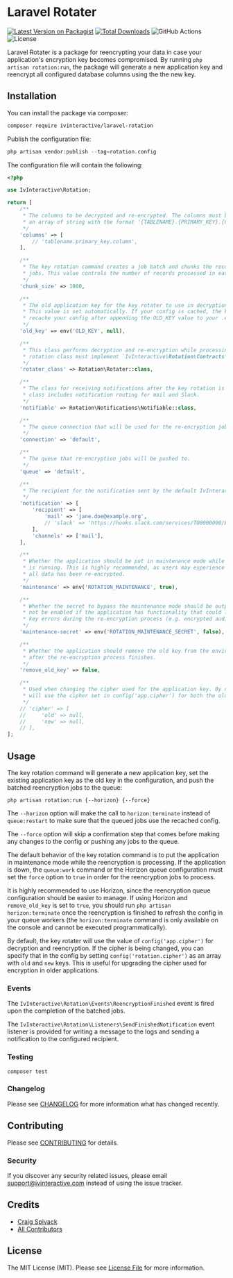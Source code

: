 # Laravel Rotater

[![Latest Version on Packagist](https://img.shields.io/packagist/v/ivinteractive/laravel-rotation.svg)](https://packagist.org/packages/ivinteractive/laravel-rotation)
[![Total Downloads](https://img.shields.io/packagist/dt/ivinteractive/laravel-rotation.svg)](https://packagist.org/packages/ivinteractive/laravel-rotation)
![GitHub Actions](https://github.com/ivinteractive/laravel-rotation/actions/workflows/tests.yml/badge.svg)
![License](https://img.shields.io/packagist/l/ivinteractive/laravel-rotation)

Laravel Rotater is a package for reencrypting your data in case your application's encryption key becomes compromised. By running `php artisan rotation:run`, the package will generate a new application key and reencrypt all configured database columns using the the new key.

## Installation

You can install the package via composer:

```bash
composer require ivinteractive/laravel-rotation
```

Publish the configuration file:

```php
php artisan vendor:publish --tag=rotation.config
```

The configuration file will contain the following:

```php
<?php

use IvInteractive\Rotation;

return [
    /**
     * The columns to be decrypted and re-encrypted. The columns must be
     * an array of string with the format '{TABLENAME}.{PRIMARY_KEY}.{COLUMN_NAME}'.
     */
    'columns' => [
        // 'tablename.primary_key.column',
    ],

    /**
     * The key rotation command creates a job batch and chunks the records into separate
     * jobs. This value controls the number of records processed in each job.
     */
    'chunk_size' => 1000,

    /**
     * The old application key for the key rotater to use in decryption of old encrypted values.
     * This value is set automatically. If your config is cached, the key rotation command will
     * recache your config after appending the OLD_KEY value to your .env file.
     */
    'old_key' => env('OLD_KEY', null),

    /**
     * This class performs decryption and re-encryption while processing records. A valid
     * rotation class must implement `IvInteractive\Rotation\Contracts\RotatesApplicationKey`.
     */
    'rotater_class' => Rotation\Rotater::class,

    /**
     * The class for receiving notifications after the key rotation is completed. The base
     * class includes notification routing for mail and Slack.
     */
    'notifiable' => Rotation\Notifications\Notifiable::class,

    /**
     * The queue connection that will be used for the re-encryption jobs.
     */
    'connection' => 'default',

    /**
     * The queue that re-encryption jobs will be pushed to.
     */
    'queue' => 'default',

    /**
     * The recipient for the notification sent by the default IvInteractive\Rotation|Rotater class.
     */
    'notification' => [
        'recipient' => [
            'mail' => 'jane.doe@example.org',
            // 'slack' => 'https://hooks.slack.com/services/T00000000/B00000000/XXXXXXXXXXXXXXXXXXXXXXXX',
        ],
        'channels' => ['mail'],
    ],

    /**
     * Whether the application should be put in maintenance mode while the re-encryption
     * is running. This is highly recommended, as users may experience errors before
     * all data has been re-encrypted.
     */
    'maintenance' => env('ROTATION_MAINTENANCE', true),

    /**
     * Whether the secret to bypass the maintenance mode should be output. This should
     * not be enabled if the application has functionality that could lead to invalid
     * key errors during the re-encryption process (e.g. encrypted audit logs).
     */
    'maintenance-secret' => env('ROTATION_MAINTENANCE_SECRET', false),

    /**
     * Whether the application should remove the old key from the environment file
     * after the re-encryption process finishes.
     */
    'remove_old_key' => false,

    /**
     * Used when changing the cipher used for the application key. By default, the rotater
     * will use the cipher set in config('app.cipher') for both the old and new keys.
     */
    // 'cipher' => [
    //     'old' => null,
    //     'new' => null,
    // ],
];
```

## Usage

The key rotation command will generate a new application key, set the existing application key as the old key in the configuration, and push the batched reencryption jobs to the queue:
```
php artisan rotation:run {--horizon} {--force}
```
The `--horizon` option will make the call to `horizon:terminate` instead of `queue:restart` to make sure that the queued jobs use the recached config.

The `--force` option will skip a confirmation step that comes before making any changes to the config or pushing any jobs to the queue.

The default behavior of the key rotation command is to put the application in maintenance mode while the reencryption is processing. If the application is down, the `queue:work` command or the Horizon queue configuration must set the `force` option to `true` in order for the reencryption jobs to process.

It is highly recommended to use Horizon, since the reencryption queue configuration should be easier to manage. If using Horizon and `remove_old_key` is set to `true`, you should run `php artisan horizon:terminate` once the reencryption is finished to refresh the config in your queue workers (the `horizon:terminate` command is only available on the console and cannot be executed programmatically).

By default, the key rotater will use the value of `config('app.cipher')` for decryption and reencryption. If the cipher is being changed, you can specify that in the config by setting `config('rotation.cipher')` as an array with `old` and `new` keys. This is useful for upgrading the cipher used for encryption in older applications.

### Events

The `IvInteractive\Rotation\Events\ReencryptionFinished` event is fired upon the completion of the batched jobs.

The `IvInteractive\Rotation\Listeners\SendFinishedNotification` event listener is provided for writing a message to the logs and sending a notification to the configured recipient.

### Testing

```
composer test
```

### Changelog

Please see [CHANGELOG](CHANGELOG.md) for more information what has changed recently.

## Contributing

Please see [CONTRIBUTING](CONTRIBUTING.md) for details.

### Security

If you discover any security related issues, please email support@ivinteractive.com instead of using the issue tracker.

## Credits

-   [Craig Spivack](https://github.com/ivinteractive)
-   [All Contributors](../../contributors)

## License

The MIT License (MIT). Please see [License File](LICENSE.md) for more information.